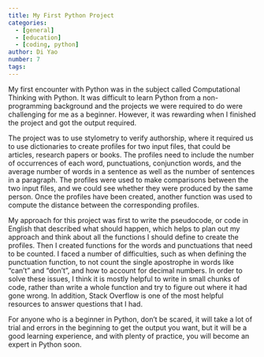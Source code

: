 ```yaml
---
title: My First Python Project
categories:
  - [general] 
  - [education]
  - [coding, python]
author: Di Yao 
number: 7
tags:
---
```

My first encounter with Python was in the subject called Computational Thinking with Python. It was difficult to learn Python from a non-programming background and the projects we were required to do were challenging for me as a beginner. However, it was rewarding when I finished the project and got the output required. 

The project was to use stylometry to verify authorship, where it required us to use dictionaries to create profiles for two input files, that could be articles, research papers or books. The profiles need to include the number of occurrences of each word, punctuations, conjunction words, and the average number of words in a sentence as well as the number of sentences in a paragraph. The profiles were used to make comparisons between the two input files, and we could see whether they were produced by the same person. Once the profiles have been created, another function was used to compute the distance between the corresponding profiles. 

My approach for this project was first to write the pseudocode, or code in English that described what should happen, which helps to plan out my approach and think about all the functions I should define to create the profiles. Then I created functions for the words and punctuations that need to be counted. I faced a number of difficulties, such as when defining the punctuation function, to not count the single apostrophe in words like “can’t” and “don’t”, and how to account for decimal numbers. In order to solve these issues, I think it is mostly helpful to write in small chunks of code, rather than write a whole function and try to figure out where it had gone wrong. In addition, Stack Overflow is one of the most helpful resources to answer questions that I had. 

For anyone who is a beginner in Python, don’t be scared, it will take a lot of trial and errors in the beginning to get the output you want, but it will be a good learning experience, and with plenty of practice, you will become an expert in Python soon. 
